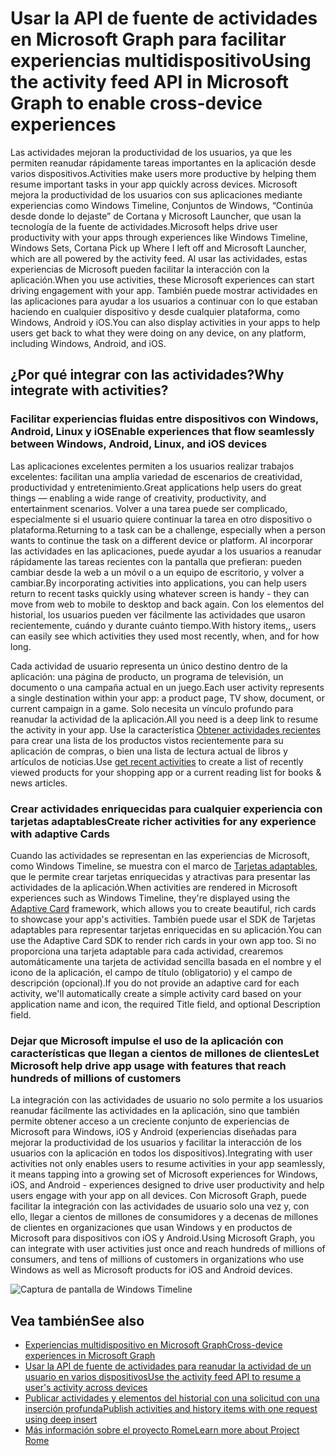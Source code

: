 # <a name="using-the-activity-feed-api-in-microsoft-graph-to-enable-cross-device-experiences"></a><span data-ttu-id="a341f-101">Usar la API de fuente de actividades en Microsoft Graph para facilitar experiencias multidispositivo</span><span class="sxs-lookup"><span data-stu-id="a341f-101">Using the activity feed API in Microsoft Graph to enable cross-device experiences</span></span>

<span data-ttu-id="a341f-102">Las actividades mejoran la productividad de los usuarios, ya que les permiten reanudar rápidamente tareas importantes en la aplicación desde varios dispositivos.</span><span class="sxs-lookup"><span data-stu-id="a341f-102">Activities make users more productive by helping them resume important tasks in your app quickly across devices.</span></span> <span data-ttu-id="a341f-103">Microsoft mejora la productividad de los usuarios con sus aplicaciones mediante experiencias como Windows Timeline, Conjuntos de Windows, “Continúa desde donde lo dejaste” de Cortana y Microsoft Launcher, que usan la tecnología de la fuente de actividades.</span><span class="sxs-lookup"><span data-stu-id="a341f-103">Microsoft helps drive user productivity with your apps through experiences like Windows Timeline, Windows Sets, Cortana Pick up Where I left off and Microsoft Launcher, which are all powered by the activity feed.</span></span> <span data-ttu-id="a341f-104">Al usar las actividades, estas experiencias de Microsoft pueden facilitar la interacción con la aplicación.</span><span class="sxs-lookup"><span data-stu-id="a341f-104">When you use activities, these Microsoft experiences can start driving engagement with your app.</span></span> <span data-ttu-id="a341f-105">También puede mostrar actividades en las aplicaciones para ayudar a los usuarios a continuar con lo que estaban haciendo en cualquier dispositivo y desde cualquier plataforma, como Windows, Android y iOS.</span><span class="sxs-lookup"><span data-stu-id="a341f-105">You can also display activities in your apps to help users get back to what they were doing on any device, on any platform, including Windows, Android, and iOS.</span></span>

## <a name="why-integrate-with-activities"></a><span data-ttu-id="a341f-106">¿Por qué integrar con las actividades?</span><span class="sxs-lookup"><span data-stu-id="a341f-106">Why integrate with activities?</span></span>
### <a name="enable-experiences-that-flow-seamlessly-between-windows-android-linux-and-ios-devices"></a><span data-ttu-id="a341f-107">Facilitar experiencias fluidas entre dispositivos con Windows, Android, Linux y iOS</span><span class="sxs-lookup"><span data-stu-id="a341f-107">Enable experiences that flow seamlessly between Windows, Android, Linux, and iOS devices</span></span> 
<span data-ttu-id="a341f-108">Las aplicaciones excelentes permiten a los usuarios realizar trabajos excelentes: facilitan una amplia variedad de escenarios de creatividad, productividad y entretenimiento.</span><span class="sxs-lookup"><span data-stu-id="a341f-108">Great applications help users do great things — enabling a wide range of creativity, productivity, and entertainment scenarios.</span></span> <span data-ttu-id="a341f-109">Volver a una tarea puede ser complicado, especialmente si el usuario quiere continuar la tarea en otro dispositivo o plataforma.</span><span class="sxs-lookup"><span data-stu-id="a341f-109">Returning to a task can be a challenge, especially when a person wants to continue the task on a different device or platform.</span></span> <span data-ttu-id="a341f-110">Al incorporar las actividades en las aplicaciones, puede ayudar a los usuarios a reanudar rápidamente las tareas recientes con la pantalla que prefieran: pueden cambiar desde la web a un móvil o a un equipo de escritorio, y volver a cambiar.</span><span class="sxs-lookup"><span data-stu-id="a341f-110">By incorporating activities into applications, you can help users return to recent tasks quickly using whatever screen is handy - they can move from web to mobile to desktop and back again.</span></span> <span data-ttu-id="a341f-111">Con los elementos del historial, los usuarios pueden ver fácilmente las actividades que usaron recientemente, cuándo y durante cuánto tiempo.</span><span class="sxs-lookup"><span data-stu-id="a341f-111">With history items,, users can easily see which activities they used most recently, when, and for how long.</span></span>   

<span data-ttu-id="a341f-112">Cada actividad de usuario representa un único destino dentro de la aplicación: una página de producto, un programa de televisión, un documento o una campaña actual en un juego.</span><span class="sxs-lookup"><span data-stu-id="a341f-112">Each user activity represents a single destination within your app: a product page, TV show, document, or current campaign in a game.</span></span> <span data-ttu-id="a341f-113">Solo necesita un vínculo profundo para reanudar la actividad de la aplicación.</span><span class="sxs-lookup"><span data-stu-id="a341f-113">All you need is a deep link to resume the activity in your app.</span></span> <span data-ttu-id="a341f-114">Use la característica [Obtener actividades recientes](https://developer.microsoft.com/es-ES/graph/docs/api-reference/v1.0/api/projectrome_get_recent_activities) para crear una lista de los productos vistos recientemente para su aplicación de compras, o bien una lista de lectura actual de libros y artículos de noticias.</span><span class="sxs-lookup"><span data-stu-id="a341f-114">Use [get recent activities](https://developer.microsoft.com/es-ES/graph/docs/api-reference/v1.0/api/projectrome_get_recent_activities) to create a list of recently viewed products for your shopping app or a current reading list for books & news articles.</span></span> 

### <a name="create-richer-activities-for-any-experience-with-adaptive-cards"></a><span data-ttu-id="a341f-115">Crear actividades enriquecidas para cualquier experiencia con tarjetas adaptables</span><span class="sxs-lookup"><span data-stu-id="a341f-115">Create richer activities for any experience with adaptive Cards</span></span>
<span data-ttu-id="a341f-116">Cuando las actividades se representan en las experiencias de Microsoft, como Windows Timeline, se muestra con el marco de [Tarjetas adaptables](http://adaptivecards.io/), que le permite crear tarjetas enriquecidas y atractivas para presentar las actividades de la aplicación.</span><span class="sxs-lookup"><span data-stu-id="a341f-116">When activities are rendered in Microsoft experiences such as Windows Timeline, they're displayed using the [Adaptive Card](http://adaptivecards.io/) framework, which allows you to create beautiful, rich cards to showcase your app's activities.</span></span> <span data-ttu-id="a341f-117">También puede usar el SDK de Tarjetas adaptables para representar tarjetas enriquecidas en su aplicación.</span><span class="sxs-lookup"><span data-stu-id="a341f-117">You can use the Adaptive Card SDK to render rich cards in your own app too.</span></span> <span data-ttu-id="a341f-118">Si no proporciona una tarjeta adaptable para cada actividad, crearemos automáticamente una tarjeta de actividad sencilla basada en el nombre y el icono de la aplicación, el campo de título (obligatorio) y el campo de descripción (opcional).</span><span class="sxs-lookup"><span data-stu-id="a341f-118">If you do not provide an adaptive card for each activity, we'll automatically create a simple activity card based on your application name and icon, the required Title field, and optional Description field.</span></span> 

### <a name="let-microsoft-help-drive-app-usage-with-features-that-reach-hundreds-of-millions-of-customers"></a><span data-ttu-id="a341f-119">Dejar que Microsoft impulse el uso de la aplicación con características que llegan a cientos de millones de clientes</span><span class="sxs-lookup"><span data-stu-id="a341f-119">Let Microsoft help drive app usage with features that reach hundreds of millions of customers</span></span>
<span data-ttu-id="a341f-120">La integración con las actividades de usuario no solo permite a los usuarios reanudar fácilmente las actividades en la aplicación, sino que también permite obtener acceso a un creciente conjunto de experiencias de Microsoft para Windows, iOS y Android (experiencias diseñadas para mejorar la productividad de los usuarios y facilitar la interacción de los usuarios con la aplicación en todos los dispositivos).</span><span class="sxs-lookup"><span data-stu-id="a341f-120">Integrating with user activities not only enables users to resume activities in your app seamlessly, it means tapping into a growing set of Microsoft experiences for Windows, iOS, and Android - experiences designed to drive user productivity and help users engage with your app on all devices.</span></span> <span data-ttu-id="a341f-121">Con Microsoft Graph, puede facilitar la integración con las actividades de usuario solo una vez y, con ello, llegar a cientos de millones de consumidores y a decenas de millones de clientes en organizaciones que usan Windows y en productos de Microsoft para dispositivos con iOS y Android.</span><span class="sxs-lookup"><span data-stu-id="a341f-121">Using Microsoft Graph, you can integrate with user activities just once and reach hundreds of millions of consumers, and tens of millions of customers in organizations who use Windows as well as Microsoft products for iOS and Android devices.</span></span>

![Captura de pantalla de Windows Timeline](https://winblogs.azureedge.net/win/2017/05/22-591a3ec9833f4.jpg)

## <a name="see-also"></a><span data-ttu-id="a341f-123">Vea también</span><span class="sxs-lookup"><span data-stu-id="a341f-123">See also</span></span>

- [<span data-ttu-id="a341f-124">Experiencias multidispositivo en Microsoft Graph</span><span class="sxs-lookup"><span data-stu-id="a341f-124">Cross-device experiences in Microsoft Graph</span></span>](cross-device-concept-overview.md)
- [<span data-ttu-id="a341f-125">Usar la API de fuente de actividades para reanudar la actividad de un usuario en varios dispositivos</span><span class="sxs-lookup"><span data-stu-id="a341f-125">Use the activity feed API to resume a user's activity across devices</span></span>](../api-reference/v1.0/resources/activity-feed-api-overview.md)
- [<span data-ttu-id="a341f-126">Publicar actividades y elementos del historial con una solicitud con una inserción profunda</span><span class="sxs-lookup"><span data-stu-id="a341f-126">Publish activities and history items with one request using deep insert</span></span>](https://developer.microsoft.com/es-ES/graph/docs/api-reference/v1.0/api/projectrome_put_activity#example-2---deep-insert)
- [<span data-ttu-id="a341f-127">Más información sobre el proyecto Rome</span><span class="sxs-lookup"><span data-stu-id="a341f-127">Learn more about Project Rome</span></span>](http://aka.ms/projectrome)
